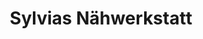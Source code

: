 ---
title: "Sylvias Nähwerkstatt"
url: /bobritzsch-hilbersdorf/sylvias-naehwerkstatt/
shop: Schneiderei
---